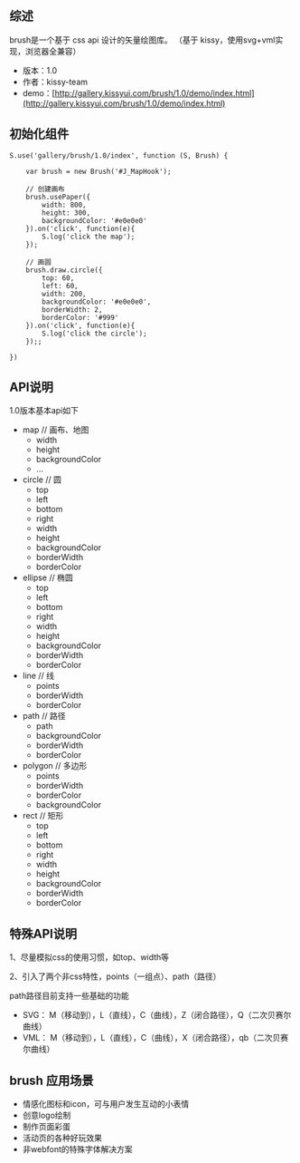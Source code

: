 ## 综述

brush是一个基于 css api 设计的矢量绘图库。
（基于 kissy，使用svg+vml实现，浏览器全兼容）

* 版本：1.0
* 作者：kissy-team
* demo：[http://gallery.kissyui.com/brush/1.0/demo/index.html](http://gallery.kissyui.com/brush/1.0/demo/index.html)

## 初始化组件

    S.use('gallery/brush/1.0/index', function (S, Brush) {

        var brush = new Brush('#J_MapHook');
		
		// 创建画布
		brush.usePaper({
		    width: 800,
		    height: 300,
		    backgroundColor: '#e0e0e0'
		}).on('click', function(e){
			S.log('click the map');
		});

		// 画圆
		brush.draw.circle({
		    top: 60,
		    left: 60,
		    width: 200,
		    backgroundColor: '#e0e0e0',
		    borderWidth: 2,
		    borderColor: '#999'
		}).on('click', function(e){
		    S.log('click the circle');
		});;

    })

## API说明


1.0版本基本api如下
* map // 画布、地图
  * width
  * height
  * backgroundColor
  * ...
* circle // 圆
  * top
  * left
  * bottom
  * right
  * width
  * height
  * backgroundColor
  * borderWidth
  * borderColor
* ellipse // 椭圆
  * top
  * left
  * bottom
  * right
  * width
  * height
  * backgroundColor
  * borderWidth
  * borderColor
* line // 线
  * points
  * borderWidth
  * borderColor
* path // 路径
  * path
  * backgroundColor
  * borderWidth
  * borderColor
* polygon // 多边形
  * points
  * borderWidth
  * borderColor
  * backgroundColor
* rect // 矩形
  * top
  * left
  * bottom
  * right
  * width
  * height
  * backgroundColor
  * borderWidth
  * borderColor

## 特殊API说明

1、尽量模拟css的使用习惯，如top、width等

2、引入了两个非css特性，points（一组点）、path（路径）

path路径目前支持一些基础的功能
* SVG： M（移动到），L（直线），C（曲线），Z（闭合路径），Q（二次贝赛尔曲线）
* VML： M（移动到），L（直线），C（曲线），X（闭合路径），qb（二次贝赛尔曲线）

## brush 应用场景

* 情感化图标和icon，可与用户发生互动的小表情
* 创意logo绘制
* 制作页面彩蛋
* 活动页的各种好玩效果
* 非webfont的特殊字体解决方案